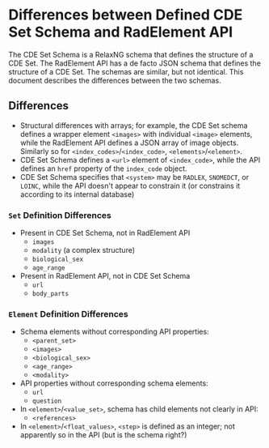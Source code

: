 # Differences between Defined CDE Set Schema and RadElement API

The CDE Set Schema is a RelaxNG schema that defines the structure of a CDE Set. The RadElement API has a de facto JSON schema that defines the structure of a CDE Set. The schemas are similar, but not identical. This document describes the differences between the two schemas.

## Differences

- Structural differences with arrays; for example, the CDE Set schema defines a wrapper element `<images>` with individual `<image>` elements, while the RadElement API defines a JSON array of image objects. Similarly so for `<index_codes>`/`<index_code>`, `<elements>`/`<element>`.
- CDE Set Schema defines a `<url>` element of `<index_code>`, while the API defines an `href` property of the `index_code` object.
- CDE Set Schema specifies that `<system>` may be `RADLEX`, `SNOMEDCT`, or `LOINC`, while the API doesn't appear to constrain it (or constrains it according to its internal database)

### `Set` Definition Differences
- Present in CDE Set Schema, not in RadElement API
    - `images`
    - `modality` (a complex structure)
    - `biological_sex`
    - `age_range`
-  Present in RadElement API, not in CDE Set Schema
    - `url`
    - `body_parts`

### `Element` Definition Differences

- Schema elements without corresponding API properties:
  - `<parent_set>`
  - `<images>`
  - `<biological_sex>`
  - `<age_range>`
  - `<modality>`
- API properties without corresponding schema elements:
  - `url`
  - `question`
- In `<element>`/`<value_set>`, schema has child elements not clearly in API:
  - `<references>`
- In `<element>`/`<float_values>`, `<step>` is defined as an integer; not apparently so in the API (but is the schema right?)
